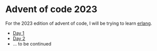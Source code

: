 # Advent of code 2023

For the 2023 edition of advent of code, I will be trying to learn [erlang](https://www.erlang.org).

- [Day 1](./day1/README.md)
- [Day 2](./day2/README.md)
- ... to be continued
